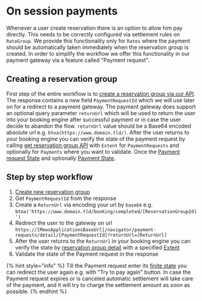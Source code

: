 # On session payments

Whenever a user create reservation there is an option to allow him pay directly. This needs to be correctly configured via
settlement rules on `RateGroup`. We provide this functionality only for `Rates` where the payment should be automatically
taken immediately when the reservation group is created. In order to simplify the workflow we offer this functionality
in our payment gateway via a feature called "Payment request".

## Creating a reservation group

First step of the entire workflow is to [create a reservation group via our API](../operations.md#request-apibaseurlapidistributorv1reservationgroupscreate).
The response contains a new field `PaymentRequestId` which we will use later on for a redirect to a payment gateway.
The payment gateway does support an optional query parameter `returnUrl` which will be used to return the user into
your booking engine after successful payment or in case the user decide to abandon the flow. `returnUrl` value should
be a Base64 encoded absolute url e.g. `btoa(https://www.domain.tld/)`. After the user returns to your
booking engine you can verify the state of the payment request by calling [get reservation group API](../operations.md#get-reservation-group)
with `Extent` for `PaymentRequests` and optionally for `Payments` where you want to validate.
Once the [Payment request State](../operations.md#payment-request-state) and optionally [Payment State](../operations.md#payment-state).

## Step by step workflow
1) [Create new reservation group](../operations.md#request-apibaseurlapidistributorv1reservationgroupscreate)
2) Get `PaymentRequestId` from the response
3) Create a `ReturnUrl` via encoding your url by `base64` e.g. `btoa('https://www.domain.tld/booking/completed/[ReservationGroupId]')`
4) Redirect the user to the gateway on url `https://[MewsApplicationsBaseUrl]/navigator/payment-requests/detail/[PaymentRequestId]?returnUrl=[ReturnUrl]`
5) After the user returns to the `ReturnUrl` in your booking engine you can verify the state by [reservation group detail](../operations.md#request-apibaseurlapidistributorv1reservationgroupsget) with a specified [Extent](../operations.md#reservation-group-get-extent)
6) Validate the state of the Payment request in the response

{% hint style="info" %}
Till the Payment request enter its [finite state](../operations.md#payment-request-state) you can redirect the user again e.g. with "Try to pay again" button.
In case the Payment request expires or is canceled automatic settlement will take care of the payment, and it will try to charge the settlement amount as soon as possible.
{% endhint %}
